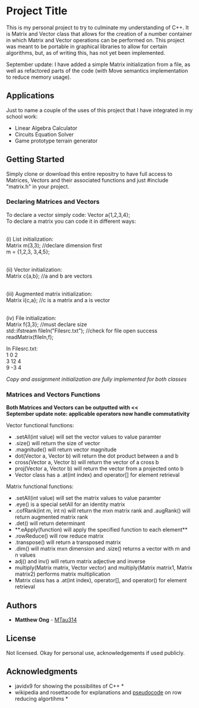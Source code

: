 # Project Title

This is my personal project to try to culminate my understanding of C++. It is Matrix and Vector class that allows for the creation of a number container in which Matrix and Vector operations can be performed on. This project was meant to be portable in graphical libraries to allow for certain algorithms, but, as of writing this, has not yet been implemented.

September update: I have added a simple Matrix initialization from a file, as well as refactored parts of the code (with Move semantics implementation to reduce memory usage). 

## Applications
Just to name a couple of the uses of this project that I have integrated in my school work:
<ul>
  <li> Linear Algebra Calculator </li>
  <li> Circuits Equation Solver </li>
  <li> Game prototype terrain generator </li>
</ul>

## Getting Started

Simply clone or download this entire repositry to have full access to Matrices, Vectors and their associated functions and just #include "matrix.h" in your project.

### Declaring Matrices and Vectors
To declare a vector simply code: Vector a{1,2,3,4};<br/>
To declare a matrix you can code it in different ways: <br/><br/>

(i) List initialization:<br/>
Matrix m(3,3); //declare dimension first<br/>
m = {1,2,3, 3,4,5};<br/><br/>

(ii) Vector initialization:<br/>
Matrix c{a,b}; //a and b are vectors<br/><br/>

(iii) Augmented matrix initialization:<br/>
Matrix i{c,a}; //c is a matrix and a is vector<br/><br/>

(iv) File initialization:<br/>
Matrix f{3,3}; //must declare size<br/>
std::ifstream fileIn("Filesrc.txt"); //check for file open success<br/>
readMatrix(fileIn,f);<br/>

In Filesrc.txt:<br/>
1 0 2<br/>
3 12 4<br/>
9 -3 4<br/>

*Copy and assignment initialization are fully implemented for both classes*

### Matrices and Vectors Functions
**Both Matrices and Vectors can be outputted with <<**<br/>
**September update note: applicable operators now handle commutativity**<br/>

Vector functional functions:
<ul>
  <li>.setAll(int value) will set the vector values to value paramter</li>
  <li>.size() will return the size of vector</li>
  <li>.magnitude() will return vector magnitude</li>
  <li>dot(Vector a, Vector b) will return the dot product between a and b</li>
  <li>cross(Vector a, Vector b) will return the vector of a cross b</li>
  <li>proj(Vector a, Vector b) will return the vector from a projected onto b</li>
  <li>Vector class has a .at(int index) and operator[] for element retrieval</li>
</ul>

Matrix functional functions:
<ul>
  <li>.setAll(int value) will set the matrix values to value paramter<li>.eye() is a special setAll for an identity matrix</li></li>
  <li>.cofRank(int m, int n) will return the mxn matrix rank and .augRank() will return augmented matrix rank</li>
  <li>.det() will return determinant</li>
  <li>**.eApply(function) will apply the specified function to each element**</li>
  <li>.rowReduce() will row reduce matrix</li>
  <li>.transpose() will return a transposed matrix</li>
  <li>.dim() will matrix mxn dimension and .size() returns a vector with m and n values</li>
  <li>adj() and inv() will return matrix adjective and inverse</li>
  <li>multiply(Matrix matrix, Vector vector) and multiply(Matrix matrix1, Matrix matrix2) performs matrix multiplication</li>
  <li>Matrix class has a .at(int index), operator[], and operator() for element retrieval</li>
</ul>

## Authors

* **Matthew Ong** - [MTau314](https://github.com/MTau314)

## License

Not licensed. Okay for personal use, acknowledgements if used publicly.

## Acknowledgments

* javidx9 for showing the possibilites of C++ *
* wikipedia and rosettacode for explanations and [pseudocode](https://rosettacode.org/wiki/Reduced_row_echelon_form#C.2B.2B) on row reducing algortihms *
